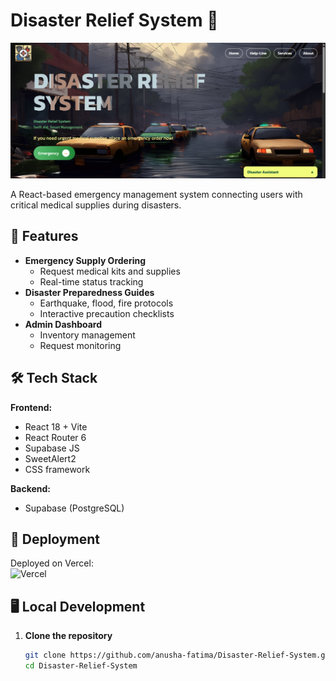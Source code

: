 # Disaster Relief System 🚨

![Project Banner](src/assets/Images/banner.png.png) <!-- Add your banner image if available -->

A React-based emergency management system connecting users with critical medical supplies during disasters.

## 🌟 Features

- **Emergency Supply Ordering**
  - Request medical kits and supplies
  - Real-time status tracking
- **Disaster Preparedness Guides**
  - Earthquake, flood, fire protocols
  - Interactive precaution checklists
- **Admin Dashboard**
  - Inventory management
  - Request monitoring

## 🛠️ Tech Stack

**Frontend:**
- React 18 + Vite
- React Router 6
- Supabase JS
- SweetAlert2
- CSS framework

**Backend:**
- Supabase (PostgreSQL)

## 🚀 Deployment

Deployed on Vercel:  
![Vercel](https://disaster-relief-system.vercel.app/)

## 🖥️ Local Development

1. **Clone the repository**
   ```bash
   git clone https://github.com/anusha-fatima/Disaster-Relief-System.git
   cd Disaster-Relief-System
